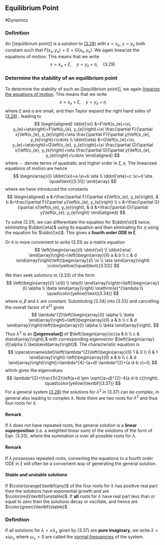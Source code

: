 ## Equilibrium Point
#Dynamics 
### Definition
An [[equilibrium point]] is a solution to [(3.28)](Coupled%20Oscillations.md) with $x=x_e,\,\,y=y_e$ both constant such that $F(x_e,y_e)=0=G(x_e,y_e)$.
We again linearize the equations of motion. This means that we write $$x=x_e+\xi,\quad y=y_e+\eta,\quad\text{(3.29)}$$
### Determine the stability of an equilibrium point
To determine the stability of such an [[equilibrium point]], we again [linearize the equations of motion](Linearized%20Equation%20of%20Motion). This means that we write
$$x=x_{e}+\xi, \quad y=y_{e}+\eta$$
where $\xi$ and $\eta$ are small, and then Taylor expand the right hand sides of [(3.28)](Coupled%20Oscillations) , leading to
$$
\begin{aligned}
\ddot{\xi} &=F\left(x_{e}+\xi, y_{e}+\eta\right)=F\left(x_{e}, y_{e}\right)+\xi \frac{\partial F}{\partial x}\left(x_{e}, y_{e}\right)+\eta \frac{\partial F}{\partial y}\left(x_{e}, y_{e}\right)+\cdots \\
\ddot{\eta} &=G\left(x_{e}+\xi, y_{e}+\eta\right)=G\left(x_{e}, y_{e}\right)+\xi \frac{\partial G}{\partial x}\left(x_{e}, y_{e}\right)+\eta \frac{\partial G}{\partial y}\left(x_{e}, y_{e}\right)+\cdots
\end{aligned}
$$
where $\cdots$ denote terms of quadratic and higher order in $\xi, \eta .$ The linearized equations of motion are hence
$$
\begin{array}{l}
\ddot{\xi}=a \xi+b \eta \\
\ddot{\eta}=c \xi+d \eta \quad\text{(3.31)}
\end{array}
$$
where we have introduced the constants
$$
\begin{aligned}
a &=\frac{\partial F}{\partial x}\left(x_{e}, y_{e}\right), & b &=\frac{\partial F}{\partial y}\left(x_{e}, y_{e}\right) \\
c &=\frac{\partial G}{\partial x}\left(x_{e}, y_{e}\right), & d &=\frac{\partial G}{\partial y}\left(x_{e}, y_{e}\right)
\end{aligned} 
$$

To solve (3.31), we can differentiate the equation for $\ddot{\xi}$ twice, eliminating $\ddot{\eta}$ using its equation and then eliminating for $\eta$ using the equation for $\ddot{\xi}$. This gives a **fourth order ODE in $\xi$**.

Or it is more convenient to write (3.31) as a matrix equation 
$$
\left(\begin{array}{l}
\ddot{\xi} \\
\ddot{\eta}
\end{array}\right)=\left(\begin{array}{ll}
a & b \\
c & d
\end{array}\right)\left(\begin{array}{l}
\xi \\
\eta
\end{array}\right) .\color{yellow}\quad\text{(3.33)}
$$

We then seek solutions to (3.33) of the form
$$
\left(\begin{array}{l}
\xi(t) \\
\eta(t)
\end{array}\right)=\left(\begin{array}{l}
\alpha \\
\beta
\end{array}\right) \mathrm{e}^{\lambda t} \quad\color{yellow}\text{(3.34)}
$$
where $\alpha, \beta$ and $\lambda$ are constant. Substituting (3.34) into (3.33) and cancelling the overall factor of $\mathrm{e}^{\lambda t}$ gives
$$
\lambda^{2}\left(\begin{array}{l}
\alpha \\
\beta
\end{array}\right)=\left(\begin{array}{ll}
a & b \\
c & d
\end{array}\right)\left(\begin{array}{l}
\alpha \\
\beta
\end{array}\right).
$$
Thus $\lambda^{2}$ is an **[[eigenvalue]]** of $\left(\begin{array}{cc}a & b \\ c & d\end{array}\right),$ with corresponding eigenvector $\left(\begin{array}{l}\alpha \\ \beta\end{array}\right)$.
The characteristic equation is
$$
\operatorname{det}\left[\lambda^{2}\left(\begin{array}{ll}
1 & 0 \\
0 & 1
\end{array}\right)-\left(\begin{array}{ll}
a & b \\
c & d
\end{array}\right)\right]=\lambda^{4}-(a+d) \lambda^{2}+(a d-b c)=0,
$$
which gives the eigenvalues
$$
\lambda^{2}=\frac{1}{2}\left(a+d \pm \sqrt{(a+d)^{2}-4(a d-b c)}\right). \quad\color{yellow}\textbf{(3.37)}
$$
For a general system [(3.28)](Coupled%20Oscillations) the solutions for $\lambda^2$ in (3.37) can be complex, in general also leading to complex $\lambda$. Note there are two roots for $\lambda^2$ and thus four roots for $\lambda$.
#### Remark
If $\lambda$ does not have repeated roots, the general solution is a **linear superposition** (i.e. a weighted linear sum) of the solutions of the form of Eqn. (3.33), where the summation is over all possible roots for $\lambda$. 
#### Remark
If $\lambda$ possesses repeated roots, converting the equations to a fourth order ODE in $\xi$ will often be a convenient way of generating the general solution.
#### Stable and unstable solutions
If $\color{orange}\textbf{any}$ of the four roots for $\lambda$ has positive real part then the solutions have exponential growth and are $\color{red}\textbf{unstable}$. If **all** roots for $\lambda$ have real part less than or equal to zero then the solutions decay or oscillate, and hence are $\color{green}\textbf{stable}$.

### Definition
If all solutions for $\lambda=\pm\lambda_{\pm}$ given by (3.37) are **pure imaginary**, we write $\lambda=\pm i\omega_{\pm}$ where $\omega_\pm>0$ are called the [normal frequencies](Normal%20Frequency) of the system.